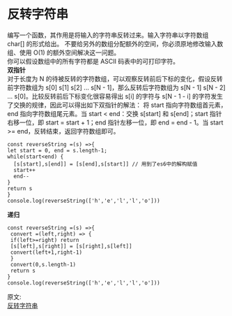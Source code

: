 # 反转字符串 
编写一个函数，其作用是将输入的字符串反转过来。输入字符串以字符数组 char[] 的形式给出。 
不要给另外的数组分配额外的空间，你必须原地修改输入数组、使用 O(1) 的额外空间解决这一问题。  
你可以假设数组中的所有字符都是 ASCII 码表中的可打印字符。  
**双指针**  
对于长度为 N 的待被反转的字符数组，可以观察反转前后下标的变化，假设反转前字符数组为 s[0] s[1] s[2] ... s[N - 1]，那么反转后字符数组为 s[N - 1] s[N - 2] ... s[0]。比较反转前后下标变化很容易得出 s[i] 的字符与 s[N - 1 - i] 的字符发生了交换的规律，因此可以得出如下双指针的解法：
将 start 指向字符数组首元素，end 指向字符数组尾元素。当 start < end：交换 s[start] 和 s[end]；start 指针右移一位，即 start = start + 1；end 指针左移一位，即 end = end - 1。当 start >= end，反转结束，返回字符数组即可。
``` 
const reverseString =(s) =>{
let start = 0, end = s.length-1;
while(start<end) {
  [s[start],s[end]] = [s[end],s[start]] // 用到了es6中的解构赋值
  start++
  end--
}
return s
}
console.log(reverseString(['h','e','l','l','o']))
```
**递归**  
``` 
const reverseString =(s) =>{
 convert =(left,right) => {
 if(left>=right) return
 [s[left],s[right]] = [s[right],s[left]]
 convert(left+1,right-1)
 }
 convert(0,s.length-1)
 return s
}
console.log(reverseString(['h','e','l','l','o']))
```

原文:  
[反转字符串](https://juejin.cn/post/6968748633143394318)
